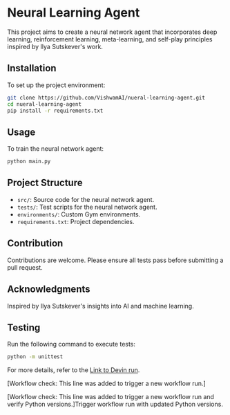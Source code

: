 # Neural Learning Agent

This project aims to create a neural network agent that incorporates deep learning, reinforcement learning, meta-learning, and self-play principles inspired by Ilya Sutskever's work.

## Installation

To set up the project environment:

```bash
git clone https://github.com/VishwamAI/nueral-learning-agent.git
cd nueral-learning-agent
pip install -r requirements.txt
```

## Usage

To train the neural network agent:

```bash
python main.py
```

## Project Structure

- `src/`: Source code for the neural network agent.
- `tests/`: Test scripts for the neural network agent.
- `environments/`: Custom Gym environments.
- `requirements.txt`: Project dependencies.

## Contribution

Contributions are welcome. Please ensure all tests pass before submitting a pull request.

## Acknowledgments

Inspired by Ilya Sutskever's insights into AI and machine learning.

## Testing

Run the following command to execute tests:

```bash
python -m unittest
```

For more details, refer to the [Link to Devin run](https://preview.devin.ai/devin/88e096bd2cfc4484aa4aa1014eb56004).

[Workflow check: This line was added to trigger a new workflow run.]

[Workflow check: This line was added to trigger a new workflow run and verify Python versions.]Trigger workflow run with updated Python versions.
